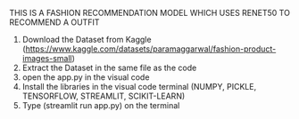 THIS IS A FASHION RECOMMENDATION MODEL WHICH USES RENET50 TO RECOMMEND A OUTFIT

1. Download the Dataset from Kaggle (https://www.kaggle.com/datasets/paramaggarwal/fashion-product-images-small)
2. Extract the Dataset in the same file as the code
3. open the app.py in the visual code 
4. Install the libraries in the visual code terminal (NUMPY, PICKLE, TENSORFLOW, STREAMLIT, SCIKIT-LEARN) 
5. Type (streamlit run app.py) on the terminal 
